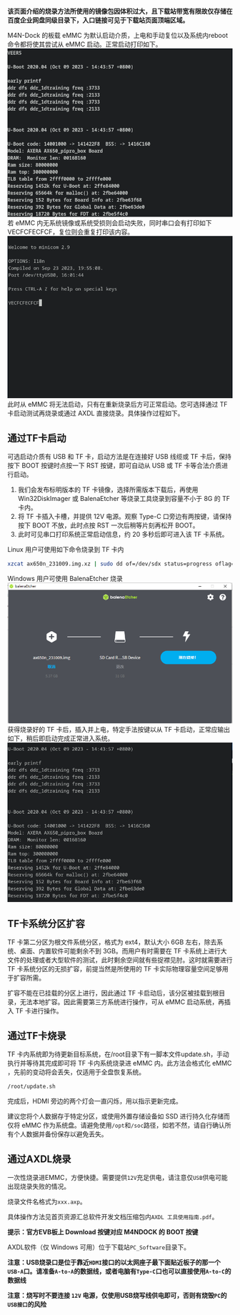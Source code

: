 **该页面介绍的烧录方法所使用的镜像包因体积过大，且下载站带宽有限故仅存储在百度企业网盘同级目录下，入口链接可见于下载站页面顶端区域。**

M4N-Dock 的板载 eMMC 为默认启动介质，上电和手动复位以及系统内reboot命令都将使其尝试从 eMMC 启动。正常启动打印如下。
![uboot_normal](../assets/uboot_normal.png)
若 eMMC 内无系统镜像或系统受损则会启动失败，同时串口会有打印如下 VECFCFECFCF，复位则会重复打印该内容。
![uboot_loss](../assets/uboot_loss.png)
此时从 eMMC 将无法启动，只有在重新烧录后方可正常启动。您可选择通过 TF 卡启动测试再烧录或通过 AXDL 直接烧录。具体操作过程如下。

## 通过TF卡启动
可选启动介质有 USB 和 TF 卡，启动方法是在连接好 USB 线缆或 TF 卡后，保持按下 BOOT 按键时点按一下 RST 按键，即可自动从 USB 或 TF 卡等合法介质进行启动。

1. 我们会发布标明版本的 TF 卡镜像，选择所需版本下载后，再使用 Win32DiskImager 或 BalenaEtcher 等烧录工具烧录到容量不小于 8G 的 TF 卡内。
2. 将 TF 卡插入卡槽，并提供 12V 电源。观察 Type-C 口旁边有两按键，请保持按下 BOOT 不放，此时点按 RST 一次后稍等片刻再松开 BOOT。
3. 此时可见串口打印系统正常启动信息，约 20 多秒后即可进入该 TF 卡系统。

Linux 用户可使用如下命令烧录到 TF 卡内
```bash
xzcat ax650n_231009.img.xz | sudo dd of=/dev/sdx status=progress oflag=direct bs=1G
```
Windows 用户可使用 BalenaEtcher 烧录
![balenaetcher_flashing](../assets/balenaetcher_flashing.png)
获得烧录好的 TF 卡后，插入并上电，特定手法按键以从 TF 卡启动，正常应输出如下，稍后即启动完成正常进入系统。
![uboot_tfcard](../assets/uboot_tfcard.png)



## TF卡系统分区扩容

TF 卡第二分区为根文件系统分区，格式为 ext4，默认大小 6GB 左右，除去系统、桌面、内置软件可能剩余不到 3GB。而用户有时需要在 TF 卡系统上进行大文件的处理或者大型软件的测试，此时剩余空间就有些捉襟见肘。这时就需要进行 TF 卡系统分区的无损扩容，前提当然是所使用的 TF 卡实际物理容量空间足够用于扩容所需。

扩容不能在已挂载的分区上进行，因此通过 TF 卡启动后，该分区被挂载到根目录，无法本地扩容。因此需要第三方系统进行操作，可从 eMMC 启动系统，再插入 TF 卡进行操作。


## 通过TF卡烧录
TF 卡内系统即为待更新目标系统，在/root目录下有一脚本文件update.sh，手动执行并等待其完成即可将 TF 卡内系统烧录进 eMMC 内。此方法会格式化 eMMC ，先前的变动将会丢失，仅适用于全盘恢复系统。

```bash
/root/update.sh
```
完成后，HDMI 旁边的两个灯会一直闪烁，用以指示更新完成。

建议您将个人数据存于特定分区，或使用外置存储设备如 SSD 进行持久化存储而仅将 eMMC 作为系统盘。请避免使用`/opt`和`/soc`路径，如若不然，请自行确认所有个人数据并备份保存以避免丢失。


## 通过AXDL烧录
一次性烧录进EMMC，方便快捷。需要提供`12V`充足供电，请注意仅`USB`供电可能出现烧录失败的情况。

烧录文件名格式为`xxx.axp`。

具体操作方法见首页资源汇总软件开发文档压缩包内`AXDL 工具使用指南.pdf`。

**提示：官方EVB板上 Download 按键对应 M4NDOCK 的 BOOT 按键**

AXDL软件（仅 Windows 可用）位于下载站`PC_Software`目录下。

**注意：USB烧录口是位于靠近`HDMI`接口的以太网座子最下面贴近板子的那一个`USB-A`口。请准备`A-to-A`的数据线，或者电脑有`Type-C`口也可以直接使用`A-to-C`的数据线**

**注意：烧写时不要连接 `12V` 电源，仅使用USB烧写线供电即可，否则有烧毁`PC`的`USB接口`的风险**
